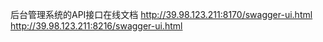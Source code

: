 后台管理系统的API接口在线文档
http://39.98.123.211:8170/swagger-ui.html
http://39.98.123.211:8216/swagger-ui.html